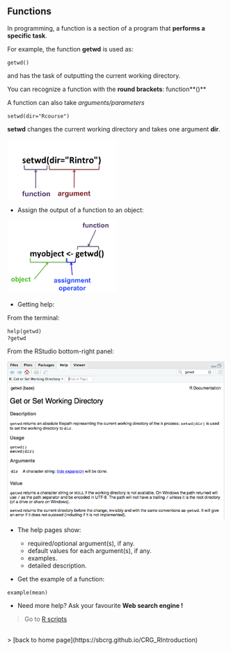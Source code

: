 <h2>Functions</h2>

In programming, a function is a section of a program that **performs a specific task**.

For example, the function **getwd** is used as:
```{r}
getwd()
```
and has the task of outputting the current working directory.

You can recognize a function with the **round brackets**: function**()**
 
A function can also take *arguments/parameters*
```{r}
setwd(dir="Rcourse")
```
**setwd** changes the current working directory and takes one argument **dir**. 

<img src="images/func_arg1.png"  width="250"/>

* Assign the output of a function to an object:

<img src="images/func_arg2.png"  width="250"/>

* Getting help: <br>

From the terminal:

```{r}
help(getwd)
?getwd
```

From the RStudio bottom-right panel:<br>

<img src="images/func_help.png"  width="500"/>

* The help pages show:
	+ required/optional argument(s), if any.
	+ default values for each argument(s), if any.
	+ examples.
	+ detailed description.

* Get the example of a function:
```{r}
example(mean)
```

* Need more help? Ask your favourite **Web search engine !**

 > Go to [R scripts](https://sbcrg.github.io/CRG_RIntroduction/Rscripts)
<br>
> [back to home page](https://sbcrg.github.io/CRG_RIntroduction)


